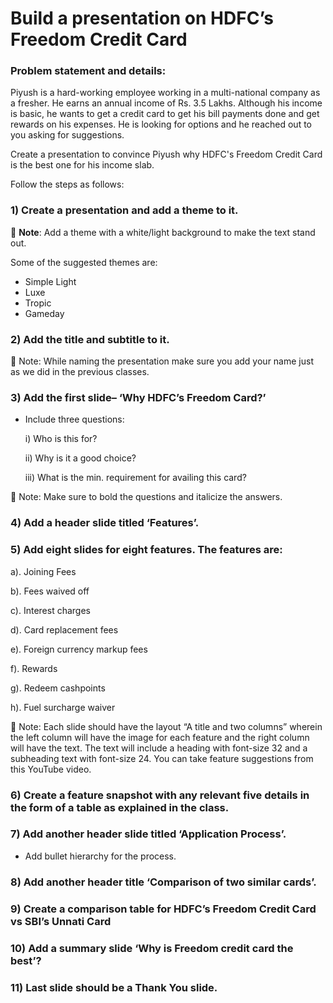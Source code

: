 # **Build a presentation on HDFC’s Freedom Credit Card**

### **Problem statement and details:**

Piyush is a hard-working employee working in a multi-national company as a fresher. He earns an annual income of Rs. 3.5 Lakhs. Although his income is basic, he wants to get a credit card to get his bill payments done and get rewards on his expenses. He is looking for options and he reached out to you asking for suggestions.

Create a presentation to convince Piyush why HDFC's Freedom Credit Card is the best one for his income slab. 

Follow the steps as follows:
### 1) Create a presentation and add a theme to it.
  
🔰 **Note**: Add a theme with a white/light background to make the text stand out.

  Some of the suggested themes are:
        
- Simple Light
- Luxe
- Tropic
- Gameday

### 2) Add the title and subtitle to it.

  🔰 Note: While naming the presentation make sure you add your name just as we did in the previous classes. 

### 3) Add the first slide– **‘Why HDFC’s Freedom Card?’**
- Include three questions:

    i) Who is this for?
      
    ii) Why is it a good choice?
    
    iii) What is the min. requirement for availing this card?

  
 🔰 Note: Make sure to bold the questions and italicize the answers.

### 4) Add a header slide titled ‘Features’.

### 5) Add eight slides for eight features. The features are:
   
   a). Joining Fees
   
   b). Fees waived off
   
   c). Interest charges
   
   d). Card replacement fees
   
   e). Foreign currency markup fees
   
   f). Rewards
   
   g). Redeem cashpoints
   
   h). Fuel surcharge waiver

  🔰 Note: Each slide should have the layout “A title and two columns” wherein the left column will have the image for each feature and the right column will have the text. The text will include a heading with font-size 32 and a subheading text with font-size 24.
You can take feature suggestions from this YouTube video.

### 6) Create a feature snapshot with any relevant five details in the form of a table as explained in the class.

### 7) Add another header slide titled ‘Application Process’. 
- Add bullet hierarchy for the process. 

### 8) Add another header title ‘Comparison of two similar cards’. 
  
### 9) Create a comparison table for HDFC’s Freedom Credit Card vs SBI’s Unnati Card
### 10) Add a summary slide ‘Why is Freedom credit card the best’?
### 11) Last slide should be a Thank You slide. 
